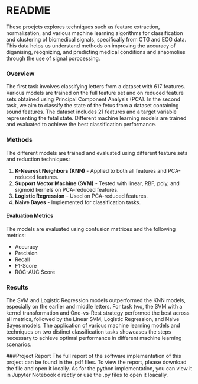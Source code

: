 # README

These proejcts explores techniques such as feature extraction, normalization, and various machine learning algorithms for classification and clustering of biomedical signals, specifically from CTG and ECG data. This data helps us understand methods on improving the accuracy of diganising, reognizing, and predicting medical conditions and anaomolies through the use of signal porocessing.


### Overview

The first task involves classifying letters from a dataset with 617 features. Various models are trained on the full feature set and on reduced feature sets obtained using Principal Component Analysis (PCA). In the second task, we aim to classify the state of the fetus from a dataset containing sound features. The dataset includes 21 features and a target variable representing the fetal state. Different machine learning models are trained and evaluated to achieve the best classification performance.


### Methods

The different models are trained and evaluated using different feature sets and reduction techniques:

1. **K-Nearest Neighbors (KNN)** - Applied to both all features and PCA-reduced features.
2. **Support Vector Machine (SVM)** - Tested with linear, RBF, poly, and sigmoid kernels on PCA-reduced features.
3. **Logistic Regression** - Used on PCA-reduced features.
4. **Naive Bayes** - Implemented for classification tasks.

#### Evaluation Metrics

The models are evaluated using confusion matrices and the following metrics:

- Accuracy
- Precision
- Recall
- F1-Score
- ROC-AUC Score

### Results

The SVM and Logistic Regression models outperformed the KNN models, especially on the earlier and middle letters. For task two, the SVM with a kernel transformation and One-vs-Rest strategy performed the best across all metrics, followed by the Linear SVM, Logistic Regression, and Naive Bayes models. The application of various machine learning models and techniques on two distinct classification tasks showcases the steps necessary to achieve optimal performance in different machine learning scenarios.

###Project Report
The full report of the software implementation of this project can be found in the .pdf files. To view the report, please download the file and open it locally. As for the python implementation, you can view it in Jupyter Notebook directly or use the .py files to open it loacally.

